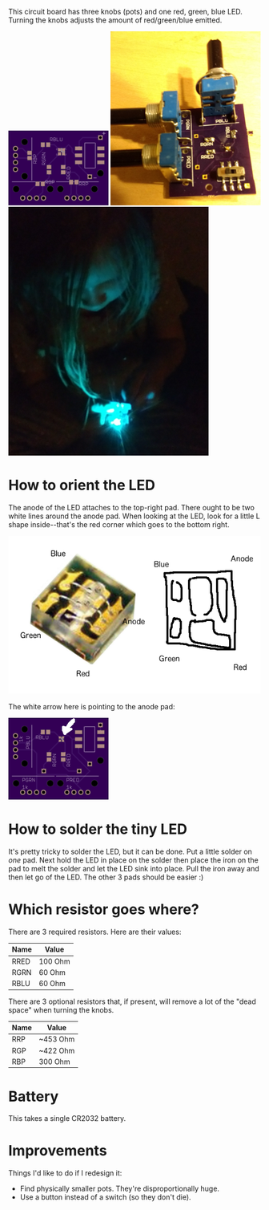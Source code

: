 This circuit board has three knobs (pots) and one red, green, blue LED.  Turning the knobs adjusts the amount of red/green/blue emitted.

![Board](./boardtop.png)
![Board with LED on](./pic1.png)
![Bluish-green light](./pic2.png)

# How to orient the LED

The anode of the LED attaches to the top-right pad.  There ought to be two white lines around the anode pad.  When looking at the LED, look for a little L shape inside--that's the red corner which goes to the bottom right.

![Orienting the LED](./orientation.png)

The white arrow here is pointing to the anode pad:

![Anode](./boardtop_anode.png)

# How to solder the tiny LED

It's pretty tricky to solder the LED, but it can be done.  Put a little solder on *one* pad.  Next hold the LED in place on the solder then place the iron on the pad to melt the solder and let the LED sink into place.  Pull the iron away and then let go of the LED.  The other 3 pads should be easier :)

# Which resistor goes where?

There are 3 required resistors.  Here are their values:

| Name | Value |
|---|---|
| RRED | 100 Ohm |
| RGRN | 60 Ohm |
| RBLU | 60 Ohm |

There are 3 optional resistors that, if present, will remove a lot of the "dead space" when turning the knobs.

| Name | Value |
|---|---|
| RRP | ~453 Ohm |
| RGP | ~422 Ohm |
| RBP | 300 Ohm |

# Battery

This takes a single CR2032 battery.

# Improvements

Things I'd like to do if I redesign it:

- Find physically smaller pots.  They're disproportionally huge.
- Use a button instead of a switch (so they don't die).
